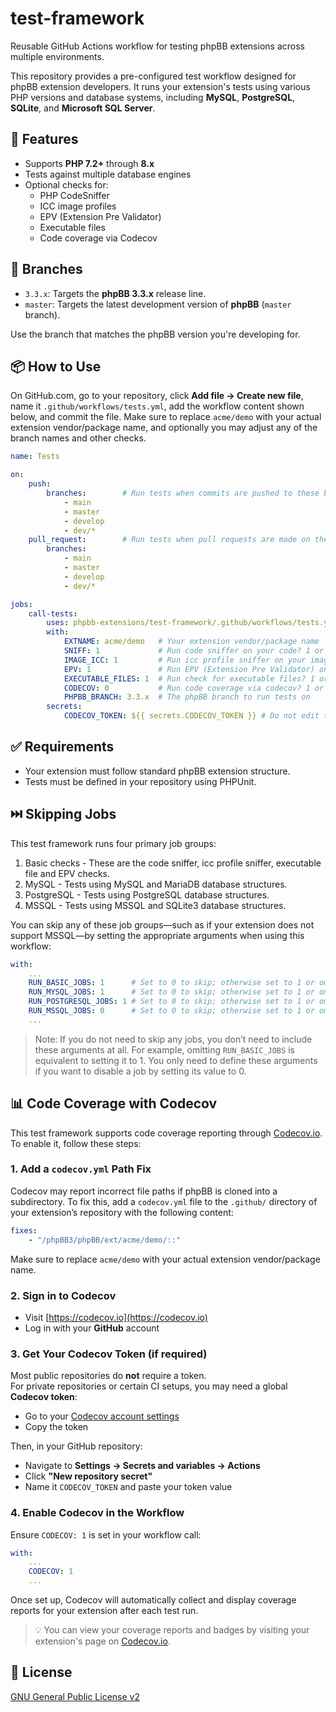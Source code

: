 # test-framework

Reusable GitHub Actions workflow for testing phpBB extensions across multiple environments.

This repository provides a pre-configured test workflow designed for phpBB extension developers. It runs your extension's tests using various PHP versions and database systems, including **MySQL**, **PostgreSQL**, **SQLite**, and **Microsoft SQL Server**.

## 🚀 Features

- Supports **PHP 7.2+** through **8.x**
- Tests against multiple database engines
- Optional checks for:
  - PHP CodeSniffer
  - ICC image profiles
  - EPV (Extension Pre Validator)
  - Executable files
  - Code coverage via Codecov

## 🧪 Branches

- `3.3.x`: Targets the **phpBB 3.3.x** release line.
- `master`: Targets the latest development version of **phpBB** (`master` branch).

Use the branch that matches the phpBB version you're developing for.

## 📦 How to Use

On GitHub.com, go to your repository, click **Add file → Create new file**, name it `.github/workflows/tests.yml`, add the workflow content shown below, and commit the file. Make sure to replace `acme/demo` with your actual extension vendor/package name, and optionally you may adjust any of the branch names and other checks.

```yaml
name: Tests

on:
    push:
        branches:        # Run tests when commits are pushed to these branches in your repo
            - main
            - master
            - develop
            - dev/*
    pull_request:        # Run tests when pull requests are made on these branches in your repo
        branches:
            - main
            - master
            - develop
            - dev/*

jobs:
    call-tests:
        uses: phpbb-extensions/test-framework/.github/workflows/tests.yml@3.3.x  # Must match PHPBB_BRANCH
        with:
            EXTNAME: acme/demo   # Your extension vendor/package name
            SNIFF: 1             # Run code sniffer on your code? 1 or 0
            IMAGE_ICC: 1         # Run icc profile sniffer on your images? 1 or 0
            EPV: 1               # Run EPV (Extension Pre Validator) on your code? 1 or 0
            EXECUTABLE_FILES: 1  # Run check for executable files? 1 or 0
            CODECOV: 0           # Run code coverage via codecov? 1 or 0
            PHPBB_BRANCH: 3.3.x  # The phpBB branch to run tests on
        secrets:
            CODECOV_TOKEN: ${{ secrets.CODECOV_TOKEN }} # Do not edit this
```

## ✅ Requirements

- Your extension must follow standard phpBB extension structure.
- Tests must be defined in your repository using PHPUnit.

## ⏭️ Skipping Jobs

This test framework runs four primary job groups:
1. Basic checks - These are the code sniffer, icc profile sniffer, executable file and EPV checks.
2. MySQL - Tests using MySQL and MariaDB database structures.
3. PostgreSQL - Tests using PostgreSQL database structures.
4. MSSQL - Tests using MSSQL and SQLite3 database structures.

You can skip any of these job groups—such as if your extension does not support MSSQL—by setting the appropriate arguments when using this workflow:

```yaml
with:
    ...
    RUN_BASIC_JOBS: 1      # Set to 0 to skip; otherwise set to 1 or omit
    RUN_MYSQL_JOBS: 1      # Set to 0 to skip; otherwise set to 1 or omit
    RUN_POSTGRESQL_JOBS: 1 # Set to 0 to skip; otherwise set to 1 or omit
    RUN_MSSQL_JOBS: 0      # Set to 0 to skip; otherwise set to 1 or omit
    ...
```

> Note: If you do not need to skip any jobs, you don’t need to include these arguments at all. For example, omitting `RUN_BASIC_JOBS` is equivalent to setting it to 1. You only need to define these arguments if you want to disable a job by setting its value to 0.

## 📊 Code Coverage with Codecov

This test framework supports code coverage reporting through [Codecov.io](https://codecov.io). To enable it, follow these steps:

### 1. Add a `codecov.yml` Path Fix

Codecov may report incorrect file paths if phpBB is cloned into a subdirectory. To fix this, add a `codecov.yml` file to the `.github/` directory of your extension’s repository with the following content:

```yaml
fixes:
    - "/phpBB3/phpBB/ext/acme/demo/::"
```

Make sure to replace `acme/demo` with your actual extension vendor/package name.

### 2. Sign in to Codecov

- Visit [https://codecov.io](https://codecov.io)
- Log in with your **GitHub** account

### 3. Get Your Codecov Token (if required)

Most public repositories do **not** require a token.  
For private repositories or certain CI setups, you may need a global **Codecov token**:

- Go to your [Codecov account settings](https://app.codecov.io/account/token)
- Copy the token

Then, in your GitHub repository:

- Navigate to **Settings → Secrets and variables → Actions**
- Click **"New repository secret"**
- Name it `CODECOV_TOKEN` and paste your token value

### 4. Enable Codecov in the Workflow

Ensure `CODECOV: 1` is set in your workflow call:

```yaml
with:
    ...
    CODECOV: 1
    ...
```

Once set up, Codecov will automatically collect and display coverage reports for your extension after each test run.

> 💡 You can view your coverage reports and badges by visiting your extension's page on [Codecov.io](https://codecov.io).

## 📄 License

[GNU General Public License v2](license.txt)
